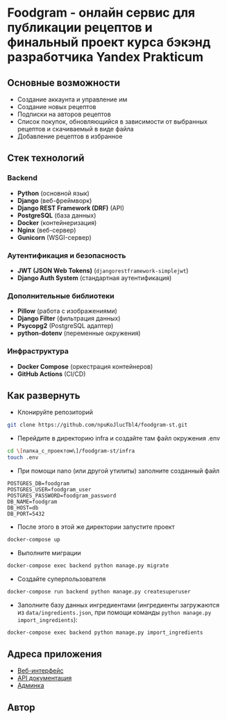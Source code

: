 # Foodgram - онлайн сервис для публикации рецептов и финальный проект курса бэкэнд разработчика Yandex Prakticum
## Основные возможности
- Создание аккаунта и управление им
- Создание новых рецептов
- Подписки на авторов рецептов
- Список покупок, обновляющийся в зависимости от выбранных рецептов и скачиваемый в виде файла
- Добавление рецептов в избранное
## Стек технологий
### **Backend**
- **Python** (основной язык)
- **Django** (веб-фреймворк)
- **Django REST Framework (DRF)** (API)
- **PostgreSQL** (база данных)
- **Docker** (контейнеризация)
- **Nginx** (веб-сервер)
- **Gunicorn** (WSGI-сервер)

### **Аутентификация и безопасность**
- **JWT (JSON Web Tokens)** (`djangorestframework-simplejwt`)
- **Django Auth System** (стандартная аутентификация)

### **Дополнительные библиотеки**
- **Pillow** (работа с изображениями)
- **Django Filter** (фильтрация данных)
- **Psycopg2** (PostgreSQL адаптер)
- **python-dotenv** (переменные окружения)

### **Инфраструктура**
- **Docker Compose** (оркестрация контейнеров)
- **GitHub Actions** (CI/CD)

## Как развернуть
- Клонируйте репозиторий
```bash
git clone https://github.com/npuKoJlucTbl4/foodgram-st.git
```
- Перейдите в директорию infra и создайте там файл окружения .env
```bash
cd \[папка_с_проектом\]/foodgram-st/infra
touch .env
```
- При помощи nano (или другой утилиты) заполните созданный файл
```
POSTGRES_DB=foodgram
POSTGRES_USER=foodgram_user
POSTGRES_PASSWORD=foodgram_password
DB_NAME=foodgram
DB_HOST=db
DB_PORT=5432
```
- После этого в этой же директории запустите проект
```bash
docker-compose up
```
- Выполните миграции
```bash
docker-compose exec backend python manage.py migrate
```
- Создайте суперпользователя
```bash
docker-compose run backend python manage.py createsuperuser
```
- Заполните базу данных ингредиентами (ингредиенты загружаются из `data/ingredients.json`, при помощи команды `python manage.py import_ingredients`):
```bash
docker-compose exec backend python manage.py import_ingredients
```
## Адреса приложения
- [Веб-интерфейс](http://localhost/)
- [API документация](http://localhost/api/docs/)
- [Админка](http://localhost/admin/)

## Автор
